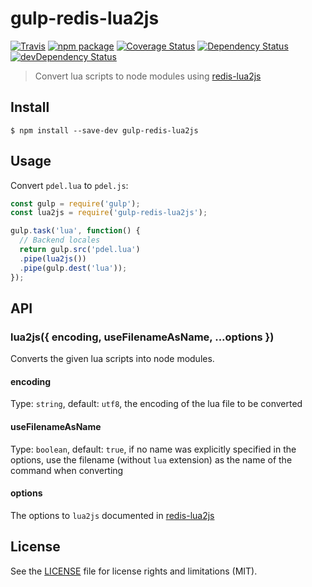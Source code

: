 # gulp-redis-lua2js

[![Travis][build-badge]][build]
[![npm package][npm-badge]][npm]
[![Coverage Status][coveralls-badge]][coveralls]
[![Dependency Status][dependency-status-badge]][dependency-status]
[![devDependency Status][dev-dependency-status-badge]][dev-dependency-status]

> Convert lua scripts to node modules using [redis-lua2js](https://github.com/perrin4869/redis-lua2js)

## Install

```
$ npm install --save-dev gulp-redis-lua2js
```


## Usage
Convert `pdel.lua` to `pdel.js`:

```js
const gulp = require('gulp');
const lua2js = require('gulp-redis-lua2js');

gulp.task('lua', function() {
  // Backend locales
  return gulp.src('pdel.lua')
  .pipe(lua2js())
  .pipe(gulp.dest('lua'));
});
```

## API

### lua2js({ encoding, useFilenameAsName, ...options })

Converts the given lua scripts into node modules.

#### encoding

Type: `string`, default: `utf8`, the encoding of the lua file to be converted

#### useFilenameAsName

Type: `boolean`, default: `true`, if no name was explicitly specified in the options, use the filename (without `lua` extension) as the name of the command when converting

#### options

The options to `lua2js` documented in [redis-lua2js](https://github.com/perrin4869/redis-lua2js)

## License

See the [LICENSE](LICENSE.md) file for license rights and limitations (MIT).

[build-badge]: https://img.shields.io/travis/perrin4869/gulp-redis-lua2js/master.svg?style=flat-square
[build]: https://travis-ci.org/perrin4869/gulp-redis-lua2js

[npm-badge]: https://img.shields.io/npm/v/gulp-redis-lua2js.svg?style=flat-square
[npm]: https://www.npmjs.org/package/gulp-redis-lua2js

[coveralls-badge]: https://img.shields.io/coveralls/perrin4869/gulp-redis-lua2js/master.svg?style=flat-square
[coveralls]: https://coveralls.io/r/perrin4869/gulp-redis-lua2js

[dependency-status-badge]: https://david-dm.org/perrin4869/gulp-redis-lua2js.svg?style=flat-square
[dependency-status]: https://david-dm.org/perrin4869/gulp-redis-lua2js

[dev-dependency-status-badge]: https://david-dm.org/perrin4869/gulp-redis-lua2js/dev-status.svg?style=flat-square
[dev-dependency-status]: https://david-dm.org/perrin4869/gulp-redis-lua2js#info=devDependencies
